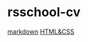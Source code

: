 # rsschool-cv

[markdown](https://startsevcode.github.io/rsschool-cv/cv)
[HTML&CSS](https://startsevcode.github.io/rsschool-cv/)
